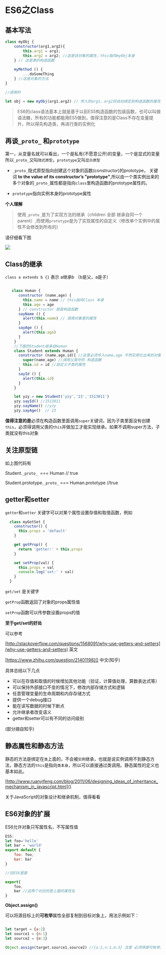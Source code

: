 # ES6之Class

基本写法
--

```js
class myObj {
	constructor(arg1,arg2){
		this.arg1 = arg1;
		this.arg2 = arg2; //这是该对象的属性，this指向myObj本身
	} // 这是类的构造函数
	
	myMethod () {
		...doSomeThing 
	} //这是对象的方法
}

//调用时

let obj = new myObj(arg1,arg2) // 传入的arg1，arg2将自动绑定到构造函数的属性上
```

>ES6的class语法基本上就是基于以前ES5构造函数的包装函数，也可以叫做语法糖，所有的功能都能用ES5做到，值得注意的是Class不存在变量提升，所以得先构造类，再进行类的实例化
>

再谈`_proto_` 和`prototype` 
--

第一，从变量名就可以看出，一个是私有(不愿意公开)的变量，一个是显式的变量
所以`_proto_`又叫`隐式原型`，`prototype`又叫`显示原型`

* `_proto_`隐式原型指向创建这个对象的函数(constructor)的prototype， 关键词 **to the value of its constructor’s "prototype"**,所以由一个类实例出来的多个对象的`_proto_`属性都是指向`class`里构造函数的prototype属性的。


* `prototype`指向实例本身的prototype属性

**个人理解**
>使用`_proto_`是为了实现方法的继承（children 全部 继承自同一个parent）,而使用`prototype`是为了实现属性的自定义（修改单个实例中的属性不会修改到所有的）
>

请仔细看下图

![](https://git.oschina.net/vueman/md_pic/raw/master/proto.jpg)


Class的继承
--
`class a extends b {}` 表示 a继承b （b是父，a是子）

```js

   class Human {
      constructor (name,age) {
        this.name = name // this指向Class 本身
        this.age = age
      } // constructor 就是构造函数
      sayName () {
        alert(this.name) // 调用对象里的属性
      }
      sayAge () {
        alert(this.age)
      }
    }
    //下面的Student继承自Human
    class Student extends Human {
      constructor (name,age,id){ //这里必须传入name,age 不然实例化出来的对象没法设置name和age
        super(name,age) //调用父类中的 构造函数
        this.id = id //自定义子类的属性
      }
      sayId () {
        alert(this.id)
      }
    }

    let yzy = new Student('yzy','23','1513011')
    yzy.sayId() //1513011
    yzy.sayName() //yzy
    yzy.sayAge()  // 23
```

**值得注意的是**必须在构造函数里面调用`super`关键词，因为子类里面没有创建`this`，必须得调用父类的`this`并做加工才能实现继承。如果不调用super方法，子类就没有this对象

关注原型链
--
如上图代码有

Student.`_proto_ `=== Human  // true

Student.prototype.`_proto_` === Human.prototype //true


getter和setter
--
`getter`和`setter` 关键字可以对某个属性设置存值和取值函数，例如

```js
  class myGetSet {
    constructor() {
      this.props = 'default'
    }

    get getProp() {
      return 'getter:' + this.props
    }

    set setProp(val) {
      this.props = val
      console.log('set:' + val)
    }
  }
```
`get/set` 是关键字

`getProp`函数返回了对象的props属性值

`setProp`函数可以传参数设置props的值

**至于get/set的好处**

可以参考

[http://stackoverflow.com/questions/1568091/why-use-getters-and-setters](why-use-getters-and-setters) 英文

[https://www.zhihu.com/question/21401198]() 中文(知乎)

具体总结以下几点

* 可以在存值和取值的时候增加其他功能（验证，计算值处理，算数表达式等）
* 可以保持外部接口不变的情况下，修改内部存储方式和逻辑
* 任意管理变量的生命周期和内存存储方式
* 提供一个debug接口
* 能在读写数据的时候下断点
* 允许继承者改变语义
* getter和setter可以有不同的访问级别 

(部分摘自知乎)


静态属性和静态方法
--

静态的方法是绑定在`类`上面的，不会被`实例`继承，也就是说实例调用不到静态方法，静态方法的`this`是指向`类本身`，所以可以直接通过类调用。静态属性的定义也基本如此。


[http://www.ruanyifeng.com/blog/2011/06/designing_ideas_of_inheritance_mechanism_in_javascript.html]()

关于JavaScript的对象设计和继承机制，值得看看

ES6对象的扩展
--

ES6允许对象只写属性名，不写属性值

```js
ES5:
let foo='hello'
let bar = 'world'
export default {
	foo: foo,
	bar: bar
}

//在ES6里面

export{
	foo,
	bar //这两个对应的是上面的属性名
}
```

**Object.assign()**

可以将源目标上的**可枚举**属性全部复制到目标对象上，用法示例如下： 

```js

let target = {a:2}
let source1 = {n:1}
let source2 = {m:3}

Object.assign(target,source1,source2) //{a:2,n:1,m:3} 注意 必须得使可枚举对象
```